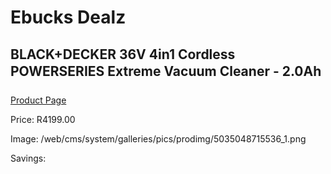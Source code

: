 
# Ebucks Dealz
## BLACK+DECKER 36V 4in1 Cordless POWERSERIES Extreme Vacuum Cleaner - 2.0Ah
[Product Page](https://www.ebucks.com/web/shop/productSelected.do?prodId=1069245125&catId=998409624)

Price: R4199.00

Image: /web/cms/system/galleries/pics/prodimg/5035048715536_1.png

Savings: 


	